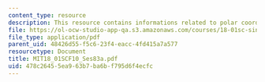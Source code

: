 ```yaml
---
content_type: resource
description: This resource contains informations related to polar coordinates.
file: https://ol-ocw-studio-app-qa.s3.amazonaws.com/courses/18-01sc-single-variable-calculus-fall-2010/478c26455ea963b7ba6bf795d6f4ecfc_MIT18_01SCF10_Ses83a.pdf
file_type: application/pdf
parent_uid: 48426d55-f5c6-23f4-eacc-4fd415a7a577
resourcetype: Document
title: MIT18_01SCF10_Ses83a.pdf
uid: 478c2645-5ea9-63b7-ba6b-f795d6f4ecfc
---
```

